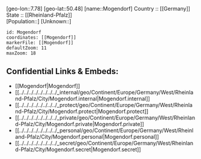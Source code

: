 ﻿---
location: [50.48,7.78] 
mapzoom: [7,12] 
mapmarker: city 
type: City
tags:
- geo/City


SpocWebEntityId: 32528
isDeleted: false
confidential: public

---
[geo-lon::7.78] 
[geo-lat::50.48] 
[name::Mogendorf] 
Country :: [[Germany]]  
State :: [[Rheinland-Pfalz]]  
[Population::] 
[Unknown::] 


```leaflet
id: Mogendorf
coordinates: [[Mogendorf]] 
markerFile: [[Mogendorf]] 
defaultZoom: 11 
maxZoom: 18
```


## Confidential Links & Embeds: 
- [[Mogendorf|Mogendorf]]  
- [[../../../../../../../../_internal/geo/Continent/Europe/Germany/West/Rheinland-Pfalz/City/Mogendorf.internal|Mogendorf.internal]] 
- [[../../../../../../../../_protect/geo/Continent/Europe/Germany/West/Rheinland-Pfalz/City/Mogendorf.protect|Mogendorf.protect]] 
- [[../../../../../../../../_private/geo/Continent/Europe/Germany/West/Rheinland-Pfalz/City/Mogendorf.private|Mogendorf.private]] 
- [[../../../../../../../../_personal/geo/Continent/Europe/Germany/West/Rheinland-Pfalz/City/Mogendorf.personal|Mogendorf.personal]] 
- [[../../../../../../../../_secret/geo/Continent/Europe/Germany/West/Rheinland-Pfalz/City/Mogendorf.secret|Mogendorf.secret]] 
